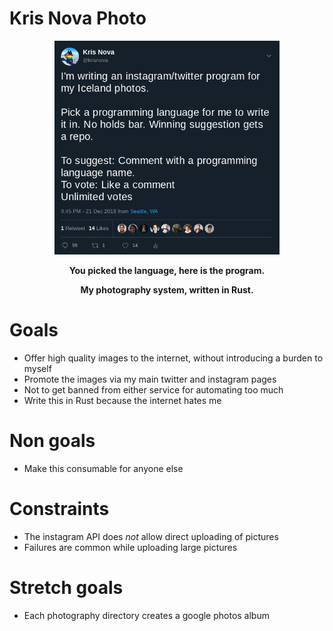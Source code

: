 # Kris Nova Photo

<p align="center"><img src="tweet.png" width="360"></p>
<p align="center"><b>You picked the language, here is the program.</b></p>

<p align="center"><b>My photography system, written in Rust.  </b></p>

# Goals

 - Offer high quality images to the internet, without introducing a burden to myself
 - Promote the images via my main twitter and instagram pages
 - Not to get banned from either service for automating too much
 - Write this in Rust because the internet hates me

# Non goals

 - Make this consumable for anyone else

# Constraints

 - The instagram API does *not* allow direct uploading of pictures
 - Failures are common while uploading large pictures

# Stretch goals

 - Each photography directory creates a google photos album

